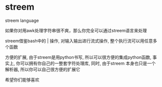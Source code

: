 # streem
streem language

如果你对用awk处理字符串很不爽，那么你完全可以通过streem语言来处理

streem借鉴bash中的 | 操作, 对输入输出进行流式操作, 整个执行流可以用任意多个函数

方便的扩展, 由于streem是用python书写, 所以可以很方便的集成python函数, 事实上, 你可以拥有你自己的一整套字符处理库, 同时, 由于streem
本身也只是一个解析器, 所以你可以自己很方便的扩展它

希望你们能够喜欢
